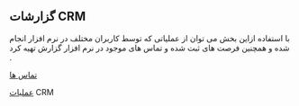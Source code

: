 ﻿## گزارشات CRM

با استفاده ازاین بخش  می توان از عملیاتی که توسط کاربران مختلف در نرم افزار انجام شده و همچنین فرصت های ثبت شده و تماس های موجود در نرم افزار گزارش تهیه کرد .

[تماس ها](https://github.com/1stco/PayamGostarDocs/blob/master/help%202.5.4/Management-and-reports/reports-crm/report-calls/calls-report.md)

[عملیات](https://github.com/1stco/PayamGostarDocs/blob/master/help%202.5.4/Management-and-reports/reports-crm/operation-CRM/operation-CRM.md) CRM

